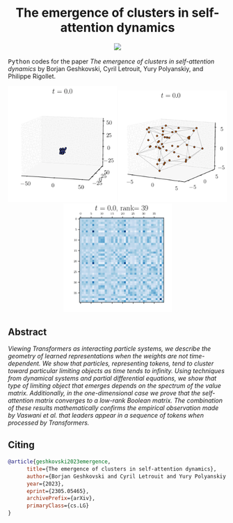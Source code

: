 <!-- Title -->
<h1 align="center">
  The emergence of clusters in self-attention dynamics
</h1>

<p align="center">
  <img src="https://zenodo.org/badge/DOI/10.1142/S0218202523500136.svg" link="https://arxiv.org/abs/2305.05465">
</p>

<tt>Python</tt> codes for the paper 
*The emergence of clusters in self-attention dynamics* by Borjan Geshkovski, Cyril Letrouit, Yury Polyanskiy, and Philippe Rigollet. 

<p align="center">
  <img src="movies/Th31/3d/out.gif" alt="animated" width="250"/>
  <img src="movies/Th42/out.gif" alt="animated" width="250"/>
  <img src="movies/Th21/out.gif" alt="animated" width="250"/>
</p>

## Abstract

*Viewing Transformers as interacting particle systems, we describe the geometry of learned representations when the weights are not time-dependent. We show that particles, representing tokens, tend to cluster toward particular limiting objects as time tends to infinity. Using techniques from dynamical systems and partial differential equations, we show that type of limiting object that emerges depends on the spectrum of the value matrix. Additionally, in the one-dimensional case we prove that the self-attention matrix converges to a low-rank Boolean matrix. The combination of these results mathematically confirms the empirical observation made by Vaswani et al. that leaders appear in a sequence of tokens when processed by Transformers.*

## Citing

```bibtex
@article{geshkovski2023emergence,
      title={The emergence of clusters in self-attention dynamics}, 
      author={Borjan Geshkovski and Cyril Letrouit and Yury Polyanskiy and Philippe Rigollet},
      year={2023},
      eprint={2305.05465},
      archivePrefix={arXiv},
      primaryClass={cs.LG}
}
```
